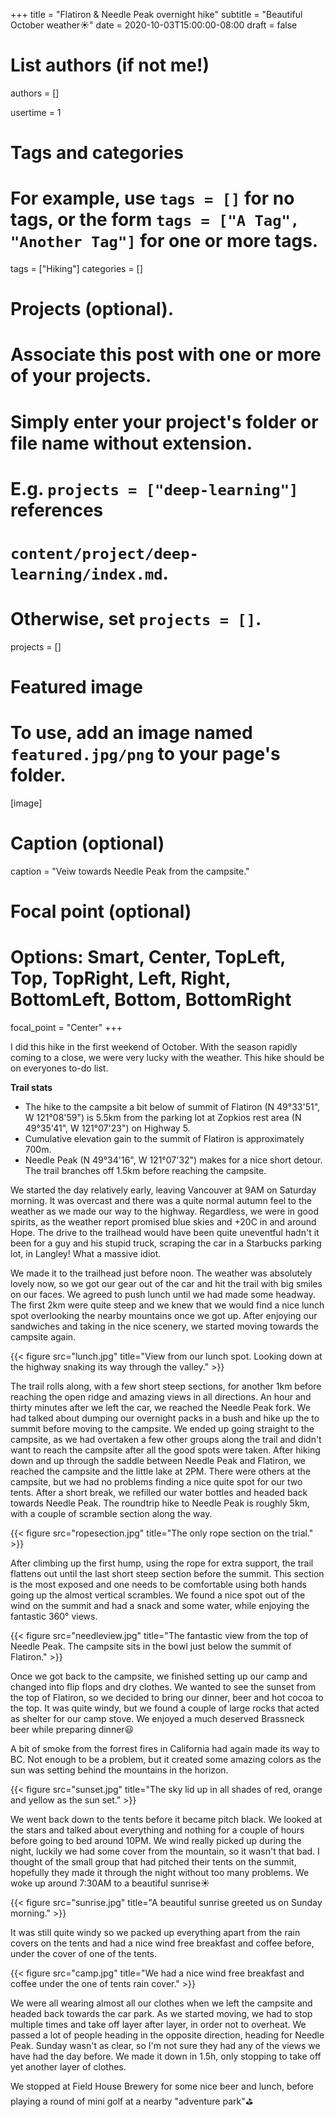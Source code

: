+++
title = "Flatiron & Needle Peak overnight hike"
subtitle = "Beautiful October weather:sunny:"
date = 2020-10-03T15:00:00-08:00
draft = false

# List authors (if not me!)
authors = []

usertime = 1

# Tags and categories
# For example, use `tags = []` for no tags, or the form `tags = ["A Tag", "Another Tag"]` for one or more tags.
tags = ["Hiking"]
categories = []

# Projects (optional).
#   Associate this post with one or more of your projects.
#   Simply enter your project's folder or file name without extension.
#   E.g. `projects = ["deep-learning"]` references
#   `content/project/deep-learning/index.md`.
#   Otherwise, set `projects = []`.
projects = []

# Featured image
# To use, add an image named `featured.jpg/png` to your page's folder.
[image]
  # Caption (optional)
  caption = "Veiw towards Needle Peak from the campsite."

  # Focal point (optional)
  # Options: Smart, Center, TopLeft, Top, TopRight, Left, Right, BottomLeft, Bottom, BottomRight
  focal_point = "Center"
+++

I did this hike in the first weekend of October. With the season rapidly coming to a close, we were very lucky with the weather. This hike should be on everyones to-do list.<!--more-->

**Trail stats**

- The hike to the campsite a bit below of summit of Flatiron (N 49°33'51", W 121°08'59") is 5.5km from the parking lot at Zopkios rest area (N 49°35'41", W 121°07'23") on Highway 5.
- Cumulative elevation gain to the summit of Flatiron is approximately 700m.
- Needle Peak (N 49°34'16", W 121°07'32") makes for a nice short detour. The trail branches off 1.5km before reaching the campsite.

We started the day relatively early, leaving Vancouver at 9AM on Saturday morning. It was overcast and there was a quite normal autumn feel to the weather as we made our way to the highway. Regardless, we were in good spirits, as the weather report promised blue skies and +20C in and around Hope. The drive to the trailhead would have been quite uneventful hadn't it been for a guy and his stupid truck, scraping the car in a Starbucks parking lot, in Langley! What a massive idiot.

We made it to the trailhead just before noon. The weather was absolutely lovely now, so we got our gear out of the car and hit the trail with big smiles on our faces. We agreed to push lunch until we had made some headway. The first 2km were quite steep and we knew that we would find a nice lunch spot overlooking the nearby mountains once we got up. After enjoying our sandwiches and taking in the nice scenery, we started moving towards the campsite again.

{{< figure src="lunch.jpg" title="View from our lunch spot. Looking down at the highway snaking its way through the valley." >}}

The trail rolls along, with a few short steep sections, for another 1km before reaching the open ridge and amazing views in all directions. An hour and thirty minutes after we left the car, we reached the Needle Peak fork. We had talked about dumping our overnight packs in a bush and hike up the to summit before moving to the campsite. We ended up going straight to the campsite, as we had overtaken a few other groups along the trail and didn't want to reach the campsite after all the good spots were taken. After hiking down and up through the saddle between Needle Peak and Flatiron, we reached the campsite and the little lake at 2PM. There were others at the campsite, but we had no problems finding a nice quite spot for our two tents. After a short break, we refilled our water bottles and headed back towards Needle Peak. The roundtrip hike to Needle Peak is roughly 5km, with a couple of scramble section along the way.

{{< figure src="ropesection.jpg" title="The only rope section on the trial." >}}

After climbing up the first hump, using the rope for extra support, the trail flattens out until the last short steep section before the summit. This section is the most exposed and one needs to be comfortable using both hands going up the almost vertical scrambles. We found a nice spot out of the wind on the summit and had a snack and some water, while enjoying the fantastic 360° views.

{{< figure src="needleview.jpg" title="The fantastic view from the top of Needle Peak. The campsite sits in the bowl just below the summit of Flatiron." >}}

Once we got back to the campsite, we finished setting up our camp and changed into flip flops and dry clothes. We wanted to see the sunset from the top of Flatiron, so we decided to bring our dinner, beer and hot cocoa to the top. It was quite windy, but we found a couple of large rocks that acted as shelter for our camp stove. We enjoyed a much deserved Brassneck beer while preparing dinner:smiley:

A bit of smoke from the forrest fires in California had again made its way to BC. Not enough to be a problem, but it created some amazing colors as the sun was setting behind the mountains in the horizon.

{{< figure src="sunset.jpg" title="The sky lid up in all shades of red, orange and yellow as the sun set." >}}

We went back down to the tents before it became pitch black. We looked at the stars and talked about everything and nothing for a couple of hours before going to bed around 10PM. We wind really picked up during the night, luckily we had some cover from the mountain, so it wasn't that bad. I thought of the small group that had pitched their tents on the summit, hopefully they made it through the night without too many problems. We woke up around 7:30AM to a beautiful sunrise:sunny:

{{< figure src="sunrise.jpg" title="A beautiful sunrise greeted us on Sunday morning." >}}

It was still quite windy so we packed up everything apart from the rain covers on the tents and had a nice wind free breakfast and coffee before, under the cover of one of the tents.

{{< figure src="camp.jpg" title="We had a nice wind free breakfast and coffee under the one of tents rain cover." >}}

We were all wearing almost all our clothes when we left the campsite and headed back towards the car park. As we started moving, we had to stop multiple times and take off layer after layer, in order not to overheat. We passed a lot of people heading in the opposite direction, heading for Needle Peak. Sunday wasn't as clear, so I'm not sure they had any of the views we have had the day before. We made it down in 1.5h, only stopping to take off yet another layer of clothes.

We stopped at Field House Brewery for some nice beer and lunch, before playing a round of mini golf at a nearby "adventure park":golf:
